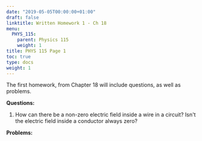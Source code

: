 ```yaml
---
date: "2019-05-05T00:00:00+01:00"
draft: false
linktitle: Written Homework 1 - Ch 18
menu:
  PHYS_115:
    parent: Physics 115
    weight: 1
title: PHYS 115 Page 1
toc: true
type: docs
weight: 1
---
```


The first homework, from Chapter 18 will include questions, as well as problems. 

**Questions:**
1. How can there be a non-zero electric field inside a wire in a circuit?  Isn't the electric field inside a conductor always zero?

**Problems:**
